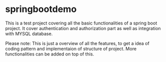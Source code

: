 # springbootdemo

This is a test project covering all the basic functionalities of a spring boot project. It cover authentication
and authorization part as well as integration with MYSQL database.

Please note: This is just a overview of all the features, to get a idea of coding pattern and implementaion of 
structure of project. More functionalities can be added on top of this.
